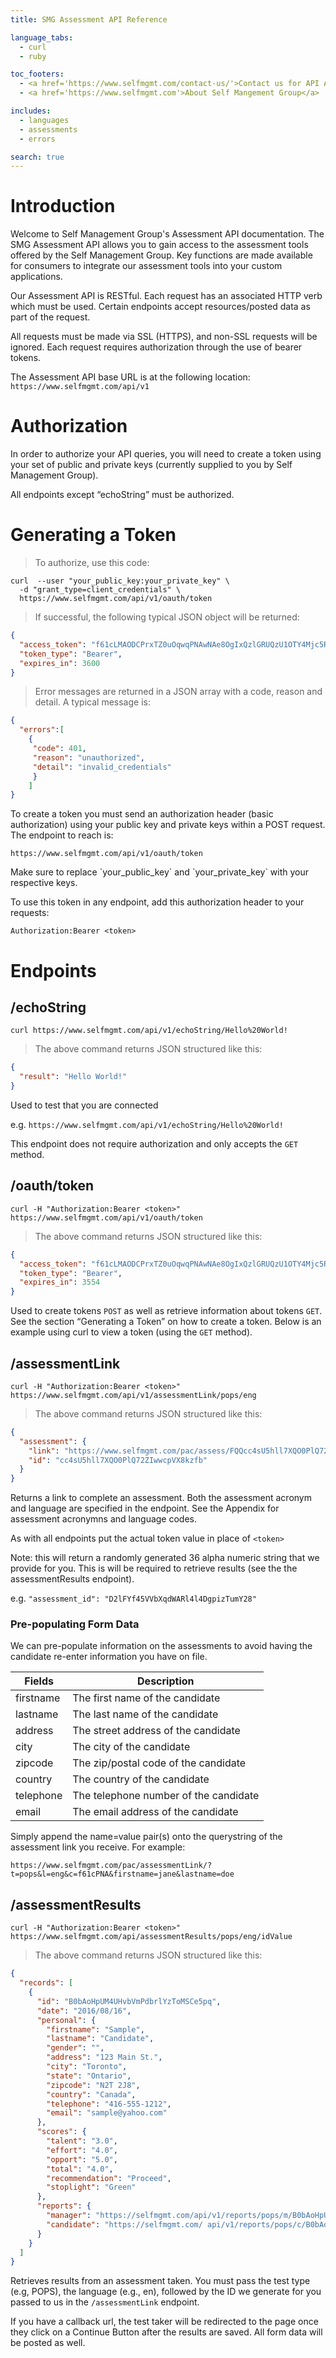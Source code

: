 ```yaml
---
title: SMG Assessment API Reference

language_tabs:
  - curl
  - ruby

toc_footers:
  - <a href='https://www.selfmgmt.com/contact-us/'>Contact us for API Access</a>
  - <a href='https://www.selfmgmt.com'>About Self Mangement Group</a>

includes:
  - languages
  - assessments
  - errors

search: true
---
```


# Introduction

Welcome to Self Management Group's Assessment API documentation. The SMG Assessment API allows you to gain access to the assessment tools offered by the Self Management Group.  Key functions are made available for consumers to integrate our assessment tools into your custom applications.

Our Assessment API is RESTful. Each request has an associated HTTP verb which must be used. Certain endpoints accept resources/posted data as part of the request.

All requests must be made via SSL (HTTPS), and non-SSL requests will be ignored.  Each request requires authorization through the use of bearer tokens.

The Assessment API base URL is at the following location: `https://www.selfmgmt.com/api/v1`

# Authorization

In order to authorize your API queries, you will need to create a token using your set of public and private keys (currently supplied to you by Self Management Group).

<aside class="notice">
All endpoints except “echoString” must be authorized.
</aside>

# Generating a Token

> To authorize, use this code:

```shell
curl  --user "your_public_key:your_private_key" \
  -d "grant_type=client_credentials" \
  https://www.selfmgmt.com/api/v1/oauth/token
```

> If successful, the following typical JSON object will be returned:

```json
{
  "access_token": "f61cLMAODCPrxTZ0uOqwqPNAwNAe8OgIxQzlGRUQzU1OTY4Mjc5RkQxMEI5QkMyNEJERjc3QTczNw",
  "token_type": "Bearer",
  "expires_in": 3600
}
```

> Error messages are returned in a JSON array with a code, reason and detail. A typical message is:

```json
{
  "errors":[
    {
     "code": 401,
     "reason": "unauthorized",
     "detail": "invalid_credentials"
     }
    ]
}
```

To create a token you must send an authorization header (basic authorization) using your public key and private keys within a POST request.  The endpoint to reach is:

`https://www.selfmgmt.com/api/v1/oauth/token`

<aside class="notice">
Make sure to replace `your_public_key` and `your_private_key` with your respective keys.
</aside>

To use this token in any endpoint, add this authorization header to your requests:

`Authorization:Bearer <token>`

# Endpoints

## /echoString

```shell
curl https://www.selfmgmt.com/api/v1/echoString/Hello%20World!
```
> The above command returns JSON structured like this:

```json
{
  "result": "Hello World!"
}
```

Used to test that you are connected

e.g. `https://www.selfmgmt.com/api/v1/echoString/Hello%20World!`

This endpoint does not require authorization and only accepts the `GET` method.

## /oauth/token

```shell
curl -H "Authorization:Bearer <token>" https://www.selfmgmt.com/api/v1/oauth/token
```
> The above command returns JSON structured like this:

```json
{
  "access_token": "f61cLMAODCPrxTZ0uOqwqPNAwNAe8OgIxQzlGRUQzU1OTY4Mjc5RkQxMEI5QkMyNEJERjc3QTczNw",
  "token_type": "Bearer",
  "expires_in": 3554
}
```

Used to create tokens `POST` as well as retrieve information about tokens `GET`.  See the section “Generating a Token” on how to create a token.  Below is an example using curl to view a token (using the `GET` method).

## /assessmentLink

```shell
curl -H "Authorization:Bearer <token>" https://www.selfmgmt.com/api/v1/assessmentLink/pops/eng
```
> The above command returns JSON structured like this:

```json
{
  "assessment": {
    "link": "https://www.selfmgmt.com/pac/assess/FQQcc4sU5hll7XQO0PlQ72ZIwwcpVX8kzfb",
    "id": "cc4sU5hll7XQO0PlQ72ZIwwcpVX8kzfb"
  }
}
```

Returns a link to complete an assessment. Both the assessment acronym and language are specified in the endpoint. See the Appendix for assessment acronymns and language codes.

<aside class="notice">
As with all endpoints put the actual token value in place of <code>&lt;token&gt;</code>
</aside>

Note: this will return a randomly generated 36 alpha numeric string that we provide for you.  This is will be required to retrieve results (see the the assessmentResults endpoint).

e.g. `"assessment_id": "D2lFYf45VVbXqdWARl4l4DgpizTumY28"`

### Pre-populating Form Data

We can pre-populate information on the assessments to avoid having the candidate re-enter information you have on file.

Fields | Description
------ | -----------
firstname | The first name of the candidate
lastname | The last name of the candidate
address | The street address of the candidate
city | The city of the candidate
zipcode | The zip/postal code of the candidate
country | The country of the candidate
telephone | The telephone number of the candidate
email | The email address of the candidate

Simply append the name=value pair(s) onto the querystring of the assessment link you receive. For example:

`https://www.selfmgmt.com/pac/assessmentLink/?t=pops&l=eng&c=f61cPNA&firstname=jane&lastname=doe`

## /assessmentResults

```shell
curl -H "Authorization:Bearer <token>"  https://www.selfmgmt.com/api/assessmentResults/pops/eng/idValue
```
> The above command returns JSON structured like this:

```json
{
  "records": [
    {
      "id": "B0bAoHpUM4UHvbVmPdbrlYzToMSCe5pq",
      "date": "2016/08/16",
      "personal": {
        "firstname": "Sample",
        "lastname": "Candidate",
        "gender": "",
        "address": "123 Main St.",
        "city": "Toronto",
        "state": "Ontario",
        "zipcode": "N2T 2J8",
        "country": "Canada",
        "telephone": "416-555-1212",
        "email": "sample@yahoo.com"
      },
      "scores": {
        "talent": "3.0",
        "effort": "4.0",
        "opport": "5.0",
        "total": "4.0",
        "recommendation": "Proceed",
        "stoplight": "Green"
      },
      "reports": {
        "manager": "https://selfmgmt.com/api/v1/reports/pops/m/B0bAoHpUM4UHvbVmPdbrlYzToMSCe5pq",
        "candidate": "https://selfmgmt.com/ api/v1/reports/pops/c/B0bAoHpUM4UHvbVmPdbrlYzToMSCe5pq"
      }
    }
  ]
}
```

Retrieves results from an assessment taken.  You must pass the test type (e.g, POPS), the language (e.g., en), followed by the ID we generate for you passed to us in the `/assessmentLink` endpoint.

If you have a callback url, the test taker will be redirected to the page once they click on a Continue Button after the results are saved.  All form data will be posted as well.

